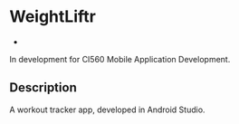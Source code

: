# WeightLiftr
-
In development for CI560 Mobile Application Development.

Description
-
A workout tracker app, developed in Android Studio.
